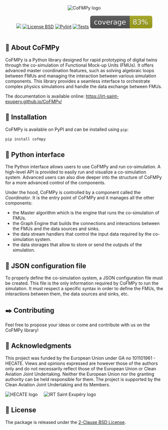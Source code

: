 <div align="center">
    <picture>
        <source media="(prefers-color-scheme: dark)" srcset="docs/assets/logo_cofmpy_dark.png">
        <source media="(prefers-color-scheme: light)" srcset="docs/assets/logo_cofmpy_light.png">
        <img src="docs/assets/logo_cofmpy_light.png" alt="CoFMPy logo">
    </picture>
</div>
<br>

<!-- Badge section -->
<div align="center">
    <a href="#">
        <img src="https://img.shields.io/badge/python-3.9%2B-blue"></a>
     <a href="https://github.com/IRT-Saint-Exupery/CoFMPy/blob/main/LICENSE">
        <img alt="License BSD" src="https://img.shields.io/badge/License-BSD%202--Clause-blue.svg"></a>
    <a href="https://github.com/IRT-Saint-Exupery/CoFMPy/actions/workflows/python-linters.yml">
        <img alt="Pylint" src="https://github.com/IRT-Saint-Exupery/CoFMPy/actions/workflows/python-linters.yml/badge.svg"></a>
    <a href="https://github.com/IRT-Saint-Exupery/CoFMPy/actions/workflows/python-tests.yml">
        <img alt="Tests" src="https://github.com/IRT-Saint-Exupery/CoFMPy/actions/workflows/python-tests.yml/badge.svg"></a>
    <a href="https://github.com/IRT-Saint-Exupery/CoFMPy/actions/workflows/python-tests-coverage.yml">
        <img alt="Coverage" src="https://raw.githubusercontent.com/IRT-Saint-Exupery/CoFMPy/badges/.github/badges/coverage.svg""></a>
   
</div>
<br>

## 👋 About CoFMPy

CoFMPy is a Python library designed for rapid prototyping of digital twins through 
the co-simulation of Functional Mock-up Units (FMUs).
It offers advanced master coordination features, such as solving algebraic loops between
FMUs and managing the interaction between various simulation components. This library
provides a seamless interface to orchestrate complex physics simulations and handle the
data exchange between FMUs.

The documentation is available online: https://irt-saint-exupery.github.io/CoFMPy/

## 🐾 Installation

CoFMPy is available on PyPI and can be installed using `pip`:

```bash
pip install cofmpy
```

## 🐍 Python interface

The Python interface allows users to use CoFMPy and run co-simulation. A high-level
API is provided to easily run and visualize a co-simulation system.
Advanced users can also dive deeper into the structure of CoFMPy for a more advanced
control of the components.

Under the hood, CoFMPy is controlled by a component called the _Coordinator_. It is the
entry point of CoFMPy and it manages all the other components:

- the Master algorithm which is the engine that runs the co-simulation of FMUs.
- the Graph Engine that builds the connections and interactions between the FMUs and the
  data sources and sinks.
- the data stream handlers that control the input data required by the co-simulation
  system.
- the data storages that allow to store or send the outputs of the simulation.

## 📜 JSON configuration file

To properly define the co-simulation system, a JSON configuration file must be created.
This file is the only information required by CoFMPy to run the simulation. It must
respect a specific syntax in order to define the FMUs, the interactions between them,
the data sources and sinks, etc.

## ✒️ Contributing

Feel free to propose your ideas or come and contribute with us on the CoFMPy library!

## 🙏 Acknowledgments

This project was funded by the European Union under GA no 101101961 - HECATE. Views and
opinions expressed are however those of the authors only and do not necessarily reflect
those of the European Union or Clean Aviation Joint Undertaking. Neither the European
Union nor the granting authority can be held responsible for them. The project is
supported by the Clean Aviation Joint Undertaking and its Members.

<div style="display: flex; align-items: center; gap: 20px;">
    <picture>
        <source media="(prefers-color-scheme: dark)" srcset="docs/assets/logo_hecate_dark.png" width="48%">
        <source media="(prefers-color-scheme: light)" srcset="docs/assets/logo_hecate_light.png" width="48%">
        <img src="docs/assets/logo_hecate_light.png" alt="HECATE logo">
    </picture>
    <picture>
        <source media="(prefers-color-scheme: dark)" srcset="docs/assets/logo_IRT_dark.png" width="48%">
        <source media="(prefers-color-scheme: light)" srcset="docs/assets/logo_IRT_light.png" width="48%">
        <img src="docs/assets/logo_IRT_light.png" alt="IRT Saint Exupéry logo">
    </picture>
</div>

## 📝 License

The package is released under the [2-Clause BSD License](https://opensource.org/license/bsd-2-clause).

